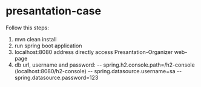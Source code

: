 # presantation-case

Follow this steps:
1. mvn clean install
2. run spring boot application
3. localhost:8080 address directly access Presantation-Organizer web-page
4. db url, username and password:
      -- spring.h2.console.path=/h2-console (localhost:8080/h2-console)
      -- spring.datasource.username=sa
      -- spring.datasource.password=123
